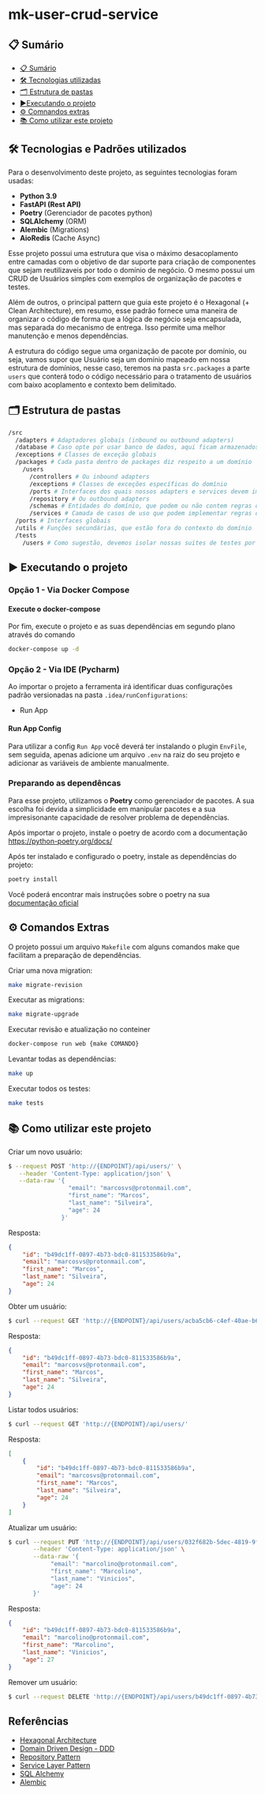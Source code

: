 # mk-user-crud-service

## 📋 Sumário

- [📋 Sumário](#-sumário)
- [🛠 Tecnologias utilizadas](#-tecnologias-utilizadas)
- [🗂 Estrutura de pastas](#-estrutura-de-pastas)
- [▶️Executando o projeto](#-executando-o-projeto)
- [⚙ Comnandos extras](#-comandos-extras)
- [📚 Como utilizar este projeto](#-como-utilizar-este-projeto)


## 🛠 Tecnologias e Padrões utilizados

Para o desenvolvimento deste projeto, as seguintes tecnologias foram usadas:

- **Python 3.9**
- **FastAPI (Rest API)**
- **Poetry** (Gerenciador de pacotes python)
- **SQLAlchemy** (ORM)
- **Alembic** (Migrations)
- **AioRedis** (Cache Async)

Esse projeto possui uma estrutura que visa o máximo desacoplamento entre camadas com o objetivo de dar
suporte para criação de componentes que sejam reutilizaveis por todo o domínio de negócio. O mesmo possui um CRUD de Usuários simples com
exemplos de organização de pacotes e testes.

Além de outros, o principal pattern que guia este projeto é o Hexagonal (+ Clean Architecture), em resumo, esse padrão
fornece uma maneira de organizar o código de forma que a lógica de negócio seja encapsulada, mas separada do mecanismo de
entrega. Isso permite uma melhor manutenção e menos dependências.

A estrutura do código segue uma organização de pacote por domínio, ou seja, vamos supor que Usuário seja um domínio
mapeado em nossa estrutura de domínios, nesse caso, teremos na pasta `src.packages` a parte `users` que conterá todo o
código necessário para o tratamento de usuários com baixo acoplamento e contexto bem delimitado.

## 🗂 Estrutura de pastas

```bash
/src
  /adapters # Adaptadores globais (inbound ou outbound adapters)
  /database # Caso opte por usar banco de dados, aqui ficam armazenados as migrations, regra de conexão e também os modelos de ORM
  /exceptions # Classes de exceção globais
  /packages # Cada pasta dentro de packages diz respeito a um domínio
    /users
      /controllers # Ou inbound adapters
      /exceptions # Classes de exceções específicas do domínio
      /ports # Interfaces dos quais nossos adapters e services devem implementar
      /repository # Ou outbound adapters
      /schemas # Entidades do domínio, que podem ou não contem regras de negócio (A critério)
      /services # Camada de casos de uso que podem implementar regras de negócio, ou regras da aplicação
  /ports # Interfaces globais
  /utils # Funções secundárias, que estão fora do contexto do domínio
  /tests
    /users # Como sugestão, devemos isolar nossas suites de testes por domínio
```

## ▶️ Executando o projeto

### Opção 1 - Via Docker Compose

#### Execute o docker-compose

Por fim, execute o projeto e as suas dependências em segundo plano através do comando
```bash
docker-compose up -d
```

### Opção 2 - Via IDE (Pycharm)

Ao importar o projeto a ferramenta irá identificar duas configurações
padrão versionadas na pasta `.idea/runConfigurations`:
- Run App

#### Run App Config

Para utilizar a config `Run App` você deverá ter instalando o plugin `EnvFile`, sem seguida, apenas adicione um arquivo
`.env` na raiz do seu projeto e adicionar as variáveis de ambiente manualmente.

### Preparando as dependêncas

Para esse projeto, utilizamos o **Poetry** como gerenciador de pacotes. A sua escolha foi devida a simplicidade em manipular pacotes
e a sua impresisonante capacidade de resolver problema de dependências.

Após importar o projeto, instale o poetry de acordo com a documentação https://python-poetry.org/docs/

Após ter instalado e configurado o poetry, instale as dependências do projeto:
```bash
poetry install
```

Você poderá encontrar mais instruções sobre o poetry na sua [documentação oficial](https://python-poetry.org/docs/)

## ⚙️ Comandos Extras

O projeto possui um arquivo `Makefile` com alguns comandos make que facilitam a preparação de dependências.

Criar uma nova migration:
```bash
make migrate-revision
```

Executar as migrations:
```bash
make migrate-upgrade
```

Executar revisão e  atualização no conteiner
```bash
docker-compose run web {make COMANDO}
```

Levantar todas as dependências:
```bash
make up
```

Executar todos os testes:
```bash
make tests
```

## 📚 Como utilizar este projeto

Criar um novo usuário:
```bash
$ --request POST 'http://{ENDPOINT}/api/users/' \
   --header 'Content-Type: application/json' \
   --data-raw '{
                 "email": "marcosvs@protonmail.com",
                 "first_name": "Marcos",
                 "last_name": "Silveira",
                 "age": 24
               }'
```
Resposta: 
```json
{
    "id": "b49dc1ff-0897-4b73-bdc0-811533586b9a",
    "email": "marcosvs@protonmail.com",
    "first_name": "Marcos",
    "last_name": "Silveira",
    "age": 24
}
```

Obter um usuário:
```bash
$ curl --request GET 'http://{ENDPOINT}/api/users/acba5cb6-c4ef-40ae-b6ca-4a34e138f9de'
```
Resposta:
```json
{
    "id": "b49dc1ff-0897-4b73-bdc0-811533586b9a",
    "email": "marcosvs@protonmail.com",
    "first_name": "Marcos",
    "last_name": "Silveira",
    "age": 24
}
```

Listar todos usuários:
```bash
$ curl --request GET 'http://{ENDPOINT}/api/users/' 
```
Resposta:
```json
[
    {
        "id": "b49dc1ff-0897-4b73-bdc0-811533586b9a",
        "email": "marcosvs@protonmail.com",
        "first_name": "Marcos",
        "last_name": "Silveira",
        "age": 24
    }
]
```

Atualizar um usuário:
```bash
$ curl --request PUT 'http://{ENDPOINT}/api/users/032f682b-5dec-4819-9fef-c57c761a8e3e' \
       --header 'Content-Type: application/json' \
       --data-raw '{
            "email": "marcolino@protonmail.com",
            "first_name": "Marcolino",
            "last_name": "Vinicios",
            "age": 24
       }'
```
Resposta:
```json
{
    "id": "b49dc1ff-0897-4b73-bdc0-811533586b9a",
    "email": "marcolino@protonmail.com",
    "first_name": "Marcolino",
    "last_name": "Vinicios",
    "age": 27
}
```

Remover um usuário:
```bash
$ curl --request DELETE 'http://{ENDPOINT}/api/users/b49dc1ff-0897-4b73-bdc0-811533586b9a'
```


## Referências

- [Hexagonal Architecture](https://herbertograca.com/2017/11/16/explicit-architecture-01-ddd-hexagonal-onion-clean-cqrs-how-i-put-it-all-together/)
- [Domain Driven Design - DDD](https://lyz-code.github.io/blue-book/architecture/domain_driven_design/)
- [Repository Pattern](https://lyz-code.github.io/blue-book/architecture/repository_pattern/)
- [Service Layer Pattern](https://www.cosmicpython.com/book/chapter_04_service_layer.html)
- [SQL Alchemy](https://docs.sqlalchemy.org/en/14/orm/quickstart.html)
- [Alembic](https://alembic.sqlalchemy.org/en/latest/)
